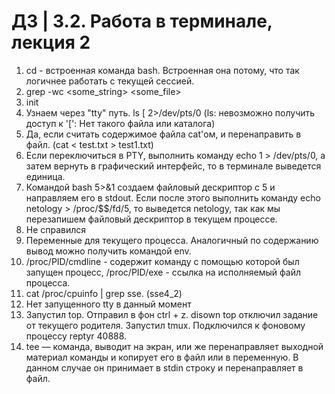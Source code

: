 # **ДЗ**  | 3.2. Работа в терминале, лекция 2

1. cd - встроенная команда bash. Встроенная она потому, что так логичнее работать с текущей сессией.
2. grep -wc <some_string> <some_file>
3. init 
4.  Узнаем через "tty" путь. ls [ 2>/dev/pts/0 (ls: невозможно получить доступ к '[': Нет такого файла или каталога)
5. Да, если считать содержимое файла cat'ом, и перенаправить в файл. (cat < test.txt > test1.txt)
6. Если переключиться в PTY, выполнить команду echo 1 > /dev/pts/0, а затем вернуть в графический интерфейс, то в терминале выведется единица.
7. Командой bash 5>&1 создаем файловый дескриптор с 5 и направляем его в stdout. Если после этого выполнить команду echo netology > /proc/$$/fd/5, то выведется netology, так как мы перезапишем файловый дескриптор в текущем процессе.
8. Не справился
9.  Переменные для текущего процесса. Аналогичный по содержанию вывод можно получить командой env.
10. /proc/PID/cmdline - содержит команду с помощью которой был запущен процесс, /proc/PID/exe - ссылка на исполняемый файл процесса.
11. cat /proc/cpuinfo | grep sse.  (sse4_2)
12.  Нет запущенного tty в данный момент
13.  Запустил top. Отправил в фон ctrl + z. disown top отключил задание от текущего родителя. Запустил tmux. Подключился к фоновому процессу reptyr 40888. 
14. tee — команда, выводит на экран, или же перенаправляет выходной материал команды и копирует его в файл или в переменную. В данном случае он принимает в stdin строку и перенаправляет в файл.
